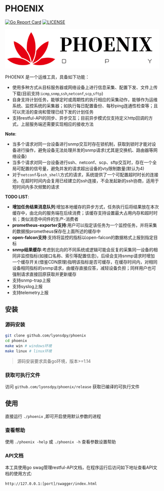 # PHOENIX

[![Go Report Card](https://goreportcard.com/badge/github.com/lyonsdpy/phoenix?style=flat-square)](https://goreportcard.com/r/report/github.com/lyonsdpy/phoenix)
[![LICENSE](https://img.shields.io/badge/license-Apache--2.0-green)](https://github.com/lyonsdpy/phoenix/LICENSE)

![phoenix Logo](logo/phoenix_tran.png)

PHOENIX 是一个运维工具，具备如下功能：

* 使用多种方式从目标服务器或网络设备上进行信息采集、配置下发、文件上传下载(目前支持:`icmp`,`snmp`,`ssh`,`netconf`,`scp`,`sftp`)
* 自身支持计划任务，能够定时或周期性的执行相应的采集动作，能够作为运维系统、监控系统的采集器；如执行每日配置备份、每秒ping连通性检查等；且可以灵活的查询和管理已经下发的计划任务
* 支持restful-API的同步、异步交互；目前异步模式仅支持定义http回调的方式，上层服务端还需要实现相应的接收方法

**Note**:

* 当多个请求对同一台设备进行snmp交互时存在锁机制，获取到锁时才能对设备进行操作，避免设备无法处理并发的snmp请求(尤其是交换机、路由器等网络设备)
* 当多个请求对同一台设备进行ssh、netconf、scp、sftp交互时，存在一个全局可配置的信号量，避免并发的请求超出设备的vty限制数量(默认为4)
* 对于`netconf`与`ssh_shell`方式的请求，系统提供了一个可配置超时时长的连接池，在超时时间内会复用已经建立的ssh连接，不会发起新的ssh协商，适用于短时间内多次频繁的请求

**TODO LIST**:

* **增加任务结果消息队列**:增加本地缓存的异步方式，任务执行后将结果放在本次缓存中，由北向的服务端在后续消费；该缓存支持设置最大占用内存和超时时长；类似消息中间件的生产-消费者
* **prometheus-exporter支持**:用户可以指定该任务为一个监控任务，并将采集的数据按prometheus保存在上面所述的缓存中
* **open-falcon支持**:支持将监控的指标以open-falcon的数据格式上报到指定目标
* **snmp结果缓存**:考虑到北向的不同系统或逻辑可能会反复的采集同一设备的相同非监控指标(如接口名称、索引等配置信息)，后续会支持snmp请求时增加一个缓存开关(借鉴CDN原理)指明该指标是否可缓存，在缓存时间内，对相同设备相同指标的snmp请求，由缓存直接应答，减轻设备负担；同样用户也可强制请求直接回原获取并更新缓存
* 支持snmp-trap上报
* 支持syslog上报
* 支持telemetry上报

## 安装

### 源码安装

```sh
git clone github.com/lyonsdpy/phoenix
cd phoenix
make win # windows环境
make linux # linux环境
```

>源码安装要求具备go环境，版本>=1.14

### 获取可执行文件

访问 `github.com/lyonsdpy/phoenix/release` 获取已编译的可执行文件

## 使用

直接运行 `./phoenix` ,即可开启使用默认参数的进程

### 查看帮助

使用 `./phoenix -help` 或 `./phoenix -h` 查看参数设置帮助

### API文档

本工具使用go swag管理restful-API文档，在程序运行后访问如下地址查看API文档的使用方式:

`http://127.0.0.1:[port]/swagger/index.html`
